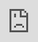 ```yaml
---
标题: 中国近现代史事件可视化地图
tags: []
笔记ID: 1683439293025
创建时间: 2023-05-07 14:01:33
更新时间: 2023-11-28 11:27:08
---
```


# 中国近现代史事件可视化地图

项目地址: [ztjryg4/ChineseModernHistoryMap: 中国近代史可视化/中国近代史事件地图 (github.com)](https://github.com/ztjryg4/ChineseModernHistoryMap)

<iframe src="http://history.imztj.cn" allow="fullscreen" style="height: 100%; width: 100%; position: absolute;top: 0; left: 0;border: 0;"></iframe>
